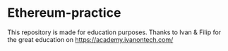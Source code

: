 # Ethereum-practice
This repository is made for education purposes. Thanks to Ivan & Filip for the great education on https://academy.ivanontech.com/
